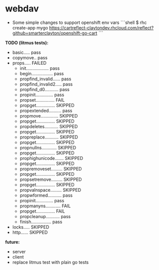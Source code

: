 # webdav

* Some simple changes to support openshift env vars
ˋˋˋshell
$ rhc create-app mygo https://cartreflect-claytondev.rhcloud.com/reflect?github=smarterclayton/openshift-go-cart
ˋˋˋ


__TODO (litmus tests):__
* basic..... pass
* copymove.. pass
* props..... FAILED
	* init.................. pass
	* begin................. pass
	* propfind_invalid...... pass
	* propfind_invalid2..... pass
	* propfind_d0........... pass
	* propinit.............. pass
	* propset............... FAIL
	* propget............... SKIPPED
	* propextended.......... pass
	* propmove.............. SKIPPED
	* propget............... SKIPPED
	* propdeletes........... SKIPPED
	* propget............... SKIPPED
	* propreplace........... SKIPPED
	* propget............... SKIPPED
	* propnullns............ SKIPPED
	* propget............... SKIPPED
	* prophighunicode....... SKIPPED
	* propget............... SKIPPED
	* propremoveset......... SKIPPED
	* propget............... SKIPPED
	* propsetremove......... SKIPPED
	* propget............... SKIPPED
	* propvalnspace......... SKIPPED
	* propwformed........... pass
	* propinit.............. pass
	* propmanyns............ FAIL
	* propget............... FAIL
	* propcleanup........... pass
	* finish................ pass
* locks..... SKIPPED
* http...... SKIPPED

__future:__
* server
* client
* replace litmus test with plain go tests
